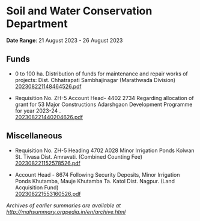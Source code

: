 # Soil and Water Conservation Department

**Date Range**: 21 August 2023 - 26 August 2023


## Funds
- 0 to 100 ha. Distribution of funds for maintenance and repair works of projects: Dist. Chhatrapati Sambhajinagar (Marathwada Division)\
  [202308221148464526.pdf](https://gr.maharashtra.gov.in/Site/Upload/Government%20Resolutions/English/202308221148464526.pdf)

- Requisition No. ZH-5 Account Head- 4402 2734 Regarding allocation of grant for 53 Major Constructions Adarshgaon Development Programme for year 2023-24 .\
  [202308221440204626.pdf](https://gr.maharashtra.gov.in/Site/Upload/Government%20Resolutions/English/202308221440204626.pdf)

## Miscellaneous
- Requisition No. ZH-5 Heading 4702 A028 Minor Irrigation Ponds Kolwan St. Tivasa Dist. Amravati. (Combined Counting Fee)\
  [202308221152578526.pdf](https://gr.maharashtra.gov.in/Site/Upload/Government%20Resolutions/English/202308221152578526.pdf)

- Account Head - 8674 Following Security Deposits, Minor Irrigation Ponds Khutamba, Mauje Khutamba Ta. Katol Dist. Nagpur. (Land Acquisition Fund)\
  [202308221553160526.pdf](https://gr.maharashtra.gov.in/Site/Upload/Government%20Resolutions/English/202308221553160526.pdf)


*Archives of earlier summaries are available at http://mahsummary.orgpedia.in/en/archive.html*